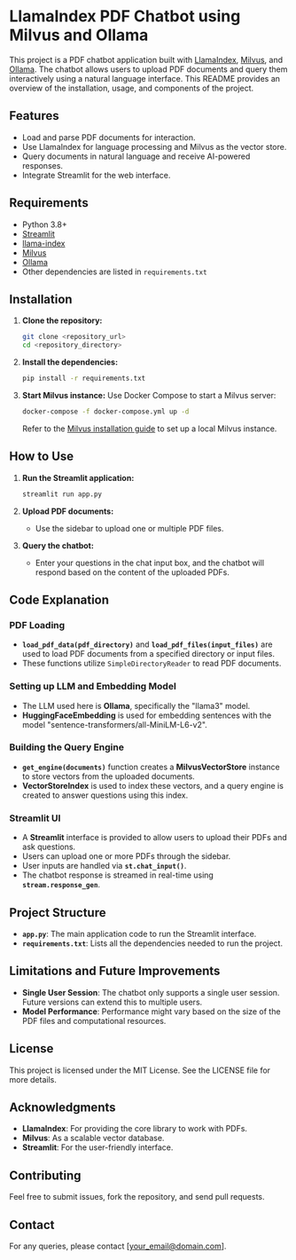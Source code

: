 # LlamaIndex PDF Chatbot using Milvus and Ollama

This project is a PDF chatbot application built with [LlamaIndex](https://github.com/jerryjliu/llama_index), [Milvus](https://milvus.io/), and [Ollama](https://ollama.com/). The chatbot allows users to upload PDF documents and query them interactively using a natural language interface. This README provides an overview of the installation, usage, and components of the project.

## Features

- Load and parse PDF documents for interaction.
- Use LlamaIndex for language processing and Milvus as the vector store.
- Query documents in natural language and receive AI-powered responses.
- Integrate Streamlit for the web interface.

## Requirements

- Python 3.8+
- [Streamlit](https://streamlit.io/)
- [llama-index](https://pypi.org/project/llama-index/)
- [Milvus](https://milvus.io/docs/install_standalone-docker.md)
- [Ollama](https://ollama.com/)
- Other dependencies are listed in `requirements.txt`

## Installation

1. **Clone the repository:**
   ```bash
   git clone <repository_url>
   cd <repository_directory>
   ```

2. **Install the dependencies:**
   ```bash
   pip install -r requirements.txt
   ```

3. **Start Milvus instance:**
   Use Docker Compose to start a Milvus server:
   ```bash
   docker-compose -f docker-compose.yml up -d
   ```
   Refer to the [Milvus installation guide](https://milvus.io/docs/install_standalone-docker.md) to set up a local Milvus instance.

## How to Use

1. **Run the Streamlit application:**
   ```bash
   streamlit run app.py
   ```

2. **Upload PDF documents:**
   - Use the sidebar to upload one or multiple PDF files.

3. **Query the chatbot:**
   - Enter your questions in the chat input box, and the chatbot will respond based on the content of the uploaded PDFs.

## Code Explanation

### PDF Loading

- **`load_pdf_data(pdf_directory)`** and **`load_pdf_files(input_files)`** are used to load PDF documents from a specified directory or input files.
- These functions utilize `SimpleDirectoryReader` to read PDF documents.

### Setting up LLM and Embedding Model

- The LLM used here is **Ollama**, specifically the "llama3" model.
- **HuggingFaceEmbedding** is used for embedding sentences with the model "sentence-transformers/all-MiniLM-L6-v2".

### Building the Query Engine

- **`get_engine(documents)`** function creates a **MilvusVectorStore** instance to store vectors from the uploaded documents.
- **VectorStoreIndex** is used to index these vectors, and a query engine is created to answer questions using this index.

### Streamlit UI

- A **Streamlit** interface is provided to allow users to upload their PDFs and ask questions.
- Users can upload one or more PDFs through the sidebar.
- User inputs are handled via **`st.chat_input()`**.
- The chatbot response is streamed in real-time using **`stream.response_gen`**.

## Project Structure

- **`app.py`**: The main application code to run the Streamlit interface.
- **`requirements.txt`**: Lists all the dependencies needed to run the project.

## Limitations and Future Improvements

- **Single User Session**: The chatbot only supports a single user session. Future versions can extend this to multiple users.
- **Model Performance**: Performance might vary based on the size of the PDF files and computational resources.

## License

This project is licensed under the MIT License. See the LICENSE file for more details.

## Acknowledgments

- **LlamaIndex**: For providing the core library to work with PDFs.
- **Milvus**: As a scalable vector database.
- **Streamlit**: For the user-friendly interface.

## Contributing

Feel free to submit issues, fork the repository, and send pull requests.

## Contact

For any queries, please contact [your_email@domain.com].
